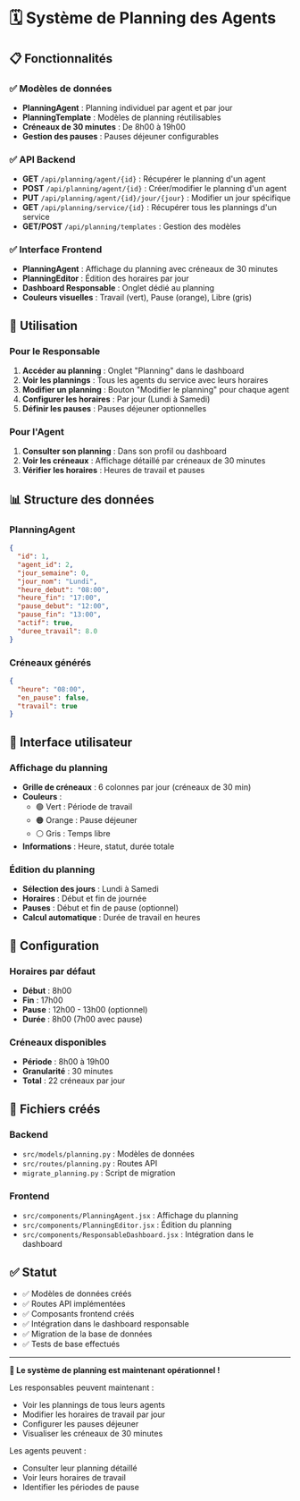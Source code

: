 # 🗓️ Système de Planning des Agents

## 📋 Fonctionnalités

### ✅ Modèles de données
- **PlanningAgent** : Planning individuel par agent et par jour
- **PlanningTemplate** : Modèles de planning réutilisables
- **Créneaux de 30 minutes** : De 8h00 à 19h00
- **Gestion des pauses** : Pauses déjeuner configurables

### ✅ API Backend
- **GET** `/api/planning/agent/{id}` : Récupérer le planning d'un agent
- **POST** `/api/planning/agent/{id}` : Créer/modifier le planning d'un agent
- **PUT** `/api/planning/agent/{id}/jour/{jour}` : Modifier un jour spécifique
- **GET** `/api/planning/service/{id}` : Récupérer tous les plannings d'un service
- **GET/POST** `/api/planning/templates` : Gestion des modèles

### ✅ Interface Frontend
- **PlanningAgent** : Affichage du planning avec créneaux de 30 minutes
- **PlanningEditor** : Édition des horaires par jour
- **Dashboard Responsable** : Onglet dédié au planning
- **Couleurs visuelles** : Travail (vert), Pause (orange), Libre (gris)

## 🎯 Utilisation

### Pour le Responsable
1. **Accéder au planning** : Onglet "Planning" dans le dashboard
2. **Voir les plannings** : Tous les agents du service avec leurs horaires
3. **Modifier un planning** : Bouton "Modifier le planning" pour chaque agent
4. **Configurer les horaires** : Par jour (Lundi à Samedi)
5. **Définir les pauses** : Pauses déjeuner optionnelles

### Pour l'Agent
1. **Consulter son planning** : Dans son profil ou dashboard
2. **Voir les créneaux** : Affichage détaillé par créneaux de 30 minutes
3. **Vérifier les horaires** : Heures de travail et pauses

## 📊 Structure des données

### PlanningAgent
```json
{
  "id": 1,
  "agent_id": 2,
  "jour_semaine": 0,
  "jour_nom": "Lundi",
  "heure_debut": "08:00",
  "heure_fin": "17:00",
  "pause_debut": "12:00",
  "pause_fin": "13:00",
  "actif": true,
  "duree_travail": 8.0
}
```

### Créneaux générés
```json
{
  "heure": "08:00",
  "en_pause": false,
  "travail": true
}
```

## 🎨 Interface utilisateur

### Affichage du planning
- **Grille de créneaux** : 6 colonnes par jour (créneaux de 30 min)
- **Couleurs** :
  - 🟢 Vert : Période de travail
  - 🟠 Orange : Pause déjeuner
  - ⚪ Gris : Temps libre
- **Informations** : Heure, statut, durée totale

### Édition du planning
- **Sélection des jours** : Lundi à Samedi
- **Horaires** : Début et fin de journée
- **Pauses** : Début et fin de pause (optionnel)
- **Calcul automatique** : Durée de travail en heures

## 🔧 Configuration

### Horaires par défaut
- **Début** : 8h00
- **Fin** : 17h00
- **Pause** : 12h00 - 13h00 (optionnel)
- **Durée** : 8h00 (7h00 avec pause)

### Créneaux disponibles
- **Période** : 8h00 à 19h00
- **Granularité** : 30 minutes
- **Total** : 22 créneaux par jour

## 📁 Fichiers créés

### Backend
- `src/models/planning.py` : Modèles de données
- `src/routes/planning.py` : Routes API
- `migrate_planning.py` : Script de migration

### Frontend
- `src/components/PlanningAgent.jsx` : Affichage du planning
- `src/components/PlanningEditor.jsx` : Édition du planning
- `src/components/ResponsableDashboard.jsx` : Intégration dans le dashboard

## ✅ Statut

- ✅ Modèles de données créés
- ✅ Routes API implémentées
- ✅ Composants frontend créés
- ✅ Intégration dans le dashboard responsable
- ✅ Migration de la base de données
- ✅ Tests de base effectués

---

**🎉 Le système de planning est maintenant opérationnel !**

Les responsables peuvent maintenant :
- Voir les plannings de tous leurs agents
- Modifier les horaires de travail par jour
- Configurer les pauses déjeuner
- Visualiser les créneaux de 30 minutes

Les agents peuvent :
- Consulter leur planning détaillé
- Voir leurs horaires de travail
- Identifier les périodes de pause
